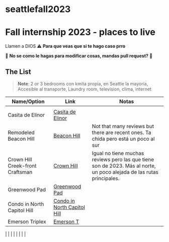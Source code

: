 # seattlefall2023

# Fall internship 2023 - places to live
Llamen a DIOS
:warning: **Para que veas que si te hago caso prro**


🙏 **No se como le hagas para modificar cosas, mandas pull request?** 🙏

## The List 
> **Note**:
> 2 or 3 bedrooms con kmita propia, en Seattle la mayoría, Accesible al transporte, Laundry room, television, clima, internet
<!-- Please leave a one line gap between this and the table -->

| Name/Option                                                                                                                                                                         | Link                          | Notas                                                                                                 |
| ---------------------------------------------------------------------------------------------------------------------------------------------------------------------------- | ------------------------------------ | -------------------------------------------------------------------------------------------------------- |
|  | |  |
| Casita de Elinor         | [Casita de Elinor](https://www.airbnb.com/rooms/51730828?adults=2&check_in=2023-08-26&check_out=2023-12-17&federated_search_id=22022521-d53b-4d51-9285-8679642f674a&source_impression_id=p3_1684091623_8dhgj5vwKsB%2FRVpC)                                |                                                                                                 |
| Remodeled Beacon Hill                                  | [Beacon Hill](https://www.airbnb.com/rooms/47908013?adults=2&children=0&infants=0&pets=0&wishlist_item_id=11002326276837&check_in=2023-08-26&check_out=2023-12-15&source_impression_id=p3_1684297185_gWiT%2FYQNrxjyo37b)                        | Not that many reviews but there are recent ones. Ta chida pero está un poco al sur                                                                                                        |
| Crown Hill Creek-front Craftsman                        | [Crown Hill](https://www.airbnb.com/rooms/650130232683672972?adults=2&children=0&infants=0&pets=0&wishlist_item_id=11002326264643&check_in=2023-08-26&check_out=2023-12-15&source_impression_id=p3_1684297406_1nTfg1evvnHsHOpL) |   Igual no tiene muchas reviews pero las que tiene son de 2023. Más al norte, un poco alejada de las rutas principales.                 |
| Greenwood Pad | [Greenwood Pad](https://www.airbnb.com/rooms/734981900231422760?adults=2&children=0&infants=0&pets=0&wishlist_item_id=11002326260281&check_in=2023-08-26&check_out=2023-12-15&source_impression_id=p3_1684297608_DR3aQhlEj%2BAoCbYG) |  |
| Condo in North Capitol Hill | [Condo in North Capitol Hill](https://www.airbnb.com/rooms/808065784322292990?adults=2&children=0&infants=0&pets=0&wishlist_item_id=11002326254273&check_in=2023-08-26&check_out=2023-12-15&source_impression_id=p3_1684297669_%2BZbNOUTvD7zYAhH1) |  |
| Emerson Triplex | [Emerson T](https://www.airbnb.com/rooms/32049112?adults=2&children=0&infants=0&pets=0&wishlist_item_id=11002326207277&check_in=2023-08-26&check_out=2023-12-15&source_impression_id=p3_1684297739_ypptPOae0qeZd529)  |   |

|  |  |  |
|  |  |  |


<!-- Please leave a one line gap between this and the table -->
